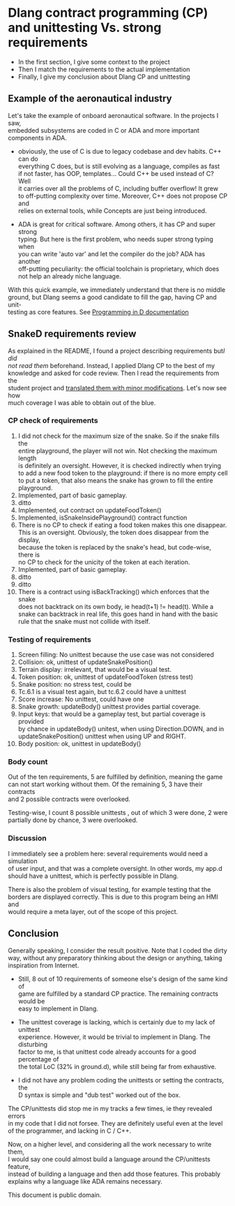 # Dlang contract programming (CP) and unittesting Vs. strong requirements

- In the first section, I give some context to the project
- Then I match the requirements to the actual implementation
- Finally, I give my conclusion about Dlang CP and unittesting

## Example of the aeronautical industry

Let's take the example of onboard aeronautical software. In the projects I saw,  
embedded subsystems are coded in C or ADA and more important components in ADA.  

- obviously, the use of C is due to legacy codebase and dev habits. C++ can do  
    everything C does, but is still evolving as a language, compiles as fast  
 	if not faster, has OOP, templates... Could C++ be used instead of C? Well  
	it carries over all the problems of C, including buffer overflow! It grew  
	to off-putting complexity over time. Moreover, C++ does not propose CP and  
	relies on external tools, while Concepts are just being introduced.  
	
- ADA is great for critical software. Among others, it has CP and super strong  
    typing. But here is the first problem, who needs super strong typing when  
	you can write 'auto var' and let the compiler do the job? ADA has another  
	off-putting peculiarity: the official toolchain is proprietary, which does  
	not help an already niche language.  
	
With this quick example, we immediately understand that there is no middle  
ground, but Dlang seems a good candidate to fill the gap, having CP and unit-  
testing as core features. See [Programming in D documentation](http://ddili.org/ders/d.en/contracts.html)

## SnakeD requirements review

As explained in the README, I found a project describing requirements but*I did*  
*not read them* beforehand. Instead, I applied Dlang CP to the best of my  
knowledge and asked for code review. Then I read the requirements from the  
student project and [translated them with minor modifications](https://github.com/AirshipSim/SnakeD/blob/master/Requirements/Snake%20game%20requirements.pdf). Let's now see how  
much coverage I was able to obtain out of the blue.  

### CP check of requirements

1. I did not check for the maximum size of the snake. So if the snake fills the  
    entire playground, the player will not win. Not checking the maximum length  
	is definitely an oversight. However, it is checked indirectly when trying  
	to add a new food token to the  playground: if there is no more empty cell  
	to put a token, that also means the snake has grown to fill the entire  
	playground.
2. Implemented, part of basic gameplay.
3. ditto
4. Implemented, out contract on updateFoodToken()
5. Implemented, isSnakeInsidePlayground() contract function
6. There is no CP to check if eating a food token makes this one disappear.  
    This is an oversight. Obviously, the token does disappear from the display,  
	because the token is replaced by the snake's head, but code-wise, there is  
	no CP to check for the unicity of the token at each iteration.  
7. Implemented, part of basic gameplay.  
8. ditto  
9. ditto
10. There is a contract using isBackTracking() which enforces that the snake  
    does not backtrack on its own body, ie head(t+1) != head(t). While a  
	snake can backtrack  in real life, this goes hand in hand with the basic  
	rule that the snake must not collide with itself.
	
### Testing of requirements

1. Screen filling: No unittest because the use case was not considered  
2. Collision: ok, unittest of updateSnakePosition()  
3. Terrain display: irrelevant, that would be a visual test.  
4. Token position: ok, unittest of updateFoodToken (stress test)  
5. Snake position: no stress test, could be
6. Tc.6.1 is a visual test again, but tc.6.2 could have a unittest  
7. Score increase: No unittest, could have one
8. Snake growth: updateBody() unittest provides partial coverage.
9. Input keys: that would be a gameplay test, but partial coverage is provided  
    by chance in updateBody() unitest, when using Direction.DOWN, and in  
	updateSnakePosition() unittest when using UP and RIGHT.  
10. Body position: ok, unittest in updateBody()


### Body count

Out of the ten requirements, 5 are fulfilled by definition, meaning the game  
can not start working without them. Of the remaining 5, 3 have their contracts  
and 2 possible contracts were overlooked.

Testing-wise, I count 8 possible unittests , out of which 3 were done, 2 were  
partially done by chance, 3 were overlooked.

### Discussion

I immediately see a problem here: several requirements would need a simulation  
of user input, and that was a complete oversight. In other words, my app.d  
should have a unittest, which is perfectly possible in Dlang.  
  
There is also the problem of visual testing, for example testing that the  
borders are displayed correctly. This is due to this program being an HMI and  
would require a meta layer, out of the scope of this project.

## Conclusion

Generally speaking, I consider the result positive. Note that I coded the dirty  
way, without any preparatory thinking about the design or anything, taking  
inspiration from Internet.
  
- Still, 8 out of 10 requirements of someone else's design of the same kind of  
    game are fulfilled by a standard CP practice. The remaining contracts would be  
    easy to implement in Dlang.  
  
- The unittest coverage is lacking, which is certainly due to my lack of unittest  
    experience. However, it would be trivial to implement in Dlang. The disturbing  
	factor to me, is that unittest code already accounts for a good percentage of  
	the total LoC (32% in ground.d), while still being far from exhaustive.  

- I did not have any problem coding the unittests or setting the contracts, the  
    D syntax is simple and "dub test" worked out of the box.  

The CP/unittests did stop me in my tracks a few times, ie they revealed errors  
in my code that I did not forsee. They are definitely useful even at the level  
of the programmer, and lacking in C / C++.
  
Now, on a higher level, and considering all the work  necessary to write them,  
I would say one could almost build a  language around the CP/unittests feature,  
instead of building a language and then add those features. This probably  
explains why a language like ADA remains necessary.

This document is public domain.  
